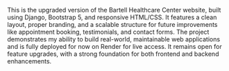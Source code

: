 This is the upgraded version of the Bartell Healthcare Center website, built using Django, Bootstrap 5, and responsive HTML/CSS. It features a clean layout, proper branding, and a scalable structure for future improvements like appointment booking, testimonials, and contact forms. The project demonstrates my ability to build real-world, maintainable web applications and is fully deployed for now on Render for live access. It remains open for feature upgrades, with a strong foundation for both frontend and backend enhancements.
